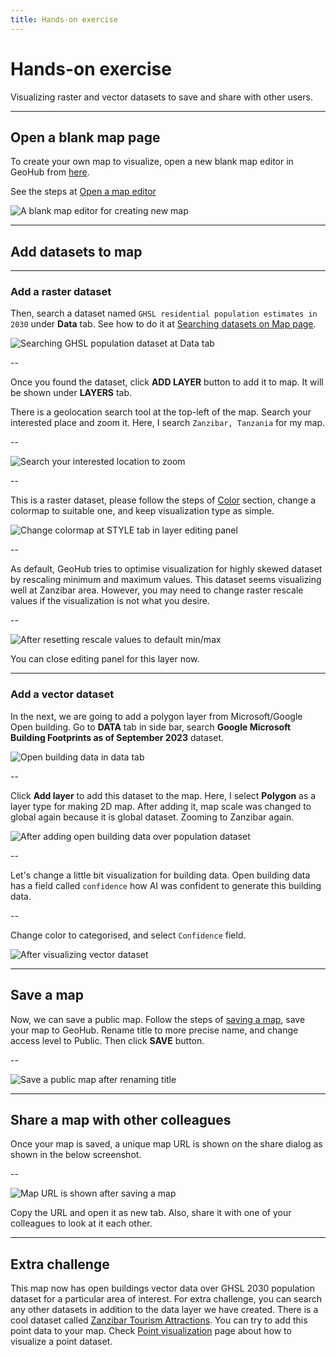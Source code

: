 ```yaml
---
title: Hands-on exercise
---
```


# Hands-on exercise

Visualizing raster and vector datasets to save and share with other users.

---

## Open a blank map page

To create your own map to visualize, open a new blank map editor in GeoHub from [here](https://geohub.data.undp.org/maps).

<hidden>

See the steps at [Open a map editor](./map_view.md#open-a-map-editor-for-new-map)

</hidden>

![A blank map editor for creating new map](../assets/visualization/exercise_1.png)

<!-- .element style="height: 400px" -->

---

## Add datasets to map

---

### Add a raster dataset

Then, search a dataset named `GHSL residential population estimates in 2030` under **Data** tab. <hidden>See how to do it at [Searching datasets on Map page](../data/search_datasets_on_map.md).</hidden>

![Searching GHSL population dataset at Data tab](../assets/visualization/exercise_2.png)

<!-- .element style="height: 400px" -->

--

Once you found the dataset, click **ADD LAYER** button to add it to map. It will be shown under **LAYERS** tab.

There is a geolocation search tool at the top-left of the map. Search your interested place and zoom it. Here, I search `Zanzibar, Tanzania` for my map.

--

![Search your interested location to zoom](../assets/visualization/exercise_3.png)

<!-- .element style="height: 500px" -->

--

This is a raster dataset, <hidden>please follow the steps of [Color](./visualize_raster.md#color) section,</hidden> change a colormap to suitable one, and keep visualization type as simple.

![Change colormap at STYLE tab in layer editing panel](../assets/visualization/exercise_4.png)

<!-- .element style="height: 400px" -->

--

As default, GeoHub tries to optimise visualization for highly skewed dataset by rescaling minimum and maximum values. This dataset seems visualizing well at Zanzibar area. However, you may need to change raster rescale values if the visualization is not what you desire.

--

![After resetting rescale values to default min/max](../assets/visualization/exercise_5.png)

<!-- .element style="height: 400px" -->

You can close editing panel for this layer now.

---

### Add a vector dataset

In the next, we are going to add a polygon layer from Microsoft/Google Open building. Go to **DATA** tab in side bar, search **Google Microsoft Building Footprints as of September 2023** dataset.

![Open building data in data tab](../assets/visualization/exercise_6.png)

<!-- .element style="height: 400px" -->

--

Click **Add layer** to add this dataset to the map. Here, I select **Polygon** as a layer type for making 2D map. After adding it, map scale was changed to global again because it is global dataset. Zooming to Zanzibar again.

![After adding open building data over population dataset](../assets/visualization/exercise_7.png)

<!-- .element style="height: 400px" -->

--

Let's change a little bit visualization for building data. Open building data has a field called `confidence` how AI was confident to generate this building data.

--

Change color to categorised, and select `Confidence` field.

![After visualizing vector dataset](../assets/visualization/exercise_8.png)

<!-- .element style="height: 400px" -->

---

## Save a map

Now, we can save a public map. Follow the steps of [saving a map](../sharing/save_map.md), save your map to GeoHub. Rename title to more precise name, and change access level to Public. Then click **SAVE** button.

--

![Save a public map after renaming title](../assets/visualization/exercise_9.png)

<!-- .element style="height: 500px" -->

---

## Share a map with other colleagues

Once your map is saved, a unique map URL is shown on the share dialog as shown in the below screenshot.

--

![Map URL is shown after saving a map](../assets/visualization/exercise_10.png)

<!-- .element style="height: 500px" -->

Copy the URL and open it as new tab. Also, share it with one of your colleagues to look at it each other.

---

## Extra challenge

This map now has open buildings vector data over GHSL 2030 population dataset for a particular area of interest. For extra challenge, you can search any other datasets in addition to the data layer we have created. There is a cool dataset called [Zanzibar Tourism Attractions](https://geohub.data.undp.org/data/4ca2ead25b5903e8e1c7897f8f3bae38). You can try to add this point data to your map. Check [Point visualization](./visualize_vector_point.md) page about how to visualize a point dataset.
